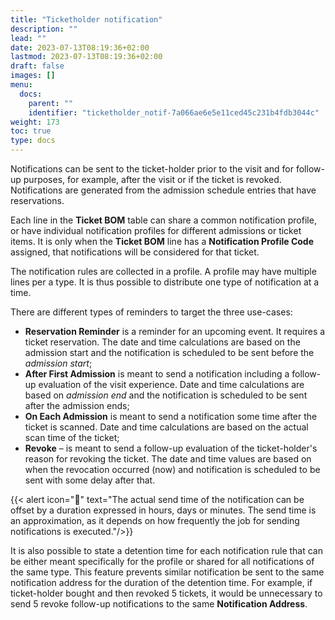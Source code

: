 ```yaml
---
title: "Ticketholder notification"
description: ""
lead: ""
date: 2023-07-13T08:19:36+02:00
lastmod: 2023-07-13T08:19:36+02:00
draft: false
images: []
menu:
  docs:
    parent: ""
    identifier: "ticketholder_notif-7a066ae6e5e11ced45c231b4fdb3044c"
weight: 173
toc: true
type: docs
---
```


Notifications can be sent to the ticket-holder prior to the visit and for follow-up purposes, for example, after the visit or if the ticket is revoked. Notifications are generated from the admission schedule entries that have reservations.

Each line in the **Ticket BOM** table can share a common notification profile, or have individual notification profiles for different admissions or ticket items. It is only when the **Ticket BOM** line has a **Notification Profile Code** assigned, that notifications will be considered for that ticket.

The notification rules are collected in a profile. A profile may have multiple lines per a type. It is thus possible to distribute one type of notification at a time.

There are different types of reminders to target the three use-cases:

- **Reservation Reminder** is a reminder for an upcoming event. It requires a ticket reservation. The date and time calculations are based on the admission start and the notification is scheduled to be sent before the _admission start_;
- **After First Admission** is meant to send a notification including a follow-up evaluation of the visit experience. Date and time calculations are based on _admission end_ and the notification is scheduled to be sent after the admission ends;
- **On Each Admission** is meant to send a notification some time after the ticket is scanned. Date and time calculations are based on the actual scan time of the ticket;
- **Revoke** – is meant to send a follow-up evaluation of the ticket-holder's reason for revoking the ticket. The date and time values are based on when the revocation occurred (now) and notification is scheduled to be sent with some delay after that.

{{< alert icon="📝" text="The actual send time of the notification can be offset by a duration expressed in hours, days or minutes. The send time is an approximation, as it depends on how frequently the job for sending notifications is executed."/>}}

It is also possible to state a detention time for each notification rule that can be either meant specifically for the profile or shared for all notifications of the same type. This feature prevents similar notification be sent to the same notification address for the duration of the detention time. For example, if ticket-holder bought and then revoked 5 tickets, it would be unnecessary to send 5 revoke follow-up notifications to the same **Notification Address**.
